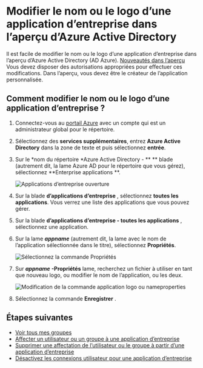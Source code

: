 <properties
    pageTitle="Modifier le nom ou le logo d’une application d’entreprise dans l’aperçu d’Azure Active Directory | Microsoft Azure"
    description="Comment faire pour modifier le nom ou le logo d’une application d’entreprise personnalisés dans Azure Active Directory"
    services="active-directory"
    documentationCenter=""
    authors="curtand"
    manager="femila"
    editor=""/>

<tags
    ms.service="active-directory"
    ms.workload="identity"
    ms.tgt_pltfrm="na"
    ms.devlang="na"
    ms.topic="article"
    ms.date="09/30/2016"
    ms.author="curtand"/>

# <a name="change-the-name-or-logo-of-an-enterprise-app-in-azure-active-directory-preview"></a>Modifier le nom ou le logo d’une application d’entreprise dans l’aperçu d’Azure Active Directory

Il est facile de modifier le nom ou le logo d’une application d’entreprise dans l’aperçu d’Azure Active Directory (AD Azure). [Nouveautés dans l’aperçu](active-directory-preview-explainer.md) Vous devez disposer des autorisations appropriées pour effectuer ces modifications. Dans l’aperçu, vous devez être le créateur de l’application personnalisée.

## <a name="how-do-i-change-an-enterprise-apps-name-or-logo"></a>Comment modifier le nom ou le logo d’une application d’entreprise ?

1. Connectez-vous au [portail Azure](https://portal.azure.com) avec un compte qui est un administrateur global pour le répertoire.

2. Sélectionnez des **services supplémentaires**, entrez **Azure Active Directory** dans la zone de texte et puis sélectionnez **entrée**.

3. Sur le *nom du répertoire *Azure Active Directory - ** ** blade (autrement dit, la lame Azure AD pour le répertoire que vous gérez), sélectionnez **Enterprise applications **.

    ![Applications d’entreprise ouverture](./media/active-directory-coreapps-change-app-logo-azure-portal/open-enterprise-apps.png)

4. Sur la blade **d’applications d’entreprise** , sélectionnez **toutes les applications**. Vous verrez une liste des applications que vous pouvez gérer.

5. Sur la blade **d’applications d’entreprise - toutes les applications** , sélectionnez une application.

6. Sur la lame ***appname*** (autrement dit, la lame avec le nom de l’application sélectionnée dans le titre), sélectionnez **Propriétés**.

    ![Sélectionnez la commande Propriétés](./media/active-directory-coreapps-change-app-logo-azure-portal/select-app.png)

7. Sur ***appname*** **-Propriétés** lame, recherchez un fichier à utiliser en tant que nouveau logo, ou modifier le nom de l’application, ou les deux.

    ![Modification de la commande application logo ou nameproperties](./media/active-directory-coreapps-change-app-logo-azure-portal/change-logo.png)

8. Sélectionnez la commande **Enregistrer** .

## <a name="next-steps"></a>Étapes suivantes

- [Voir tous mes groupes](active-directory-groups-view-azure-portal.md)
- [Affecter un utilisateur ou un groupe à une application d’entreprise](active-directory-coreapps-assign-user-azure-portal.md)
- [Supprimer une affectation de l’utilisateur ou le groupe à partir d’une application d’entreprise](active-directory-coreapps-remove-assignment-azure-portal.md)
- [Désactivez les connexions utilisateur pour une application d’entreprise](active-directory-coreapps-disable-app-azure-portal.md)
